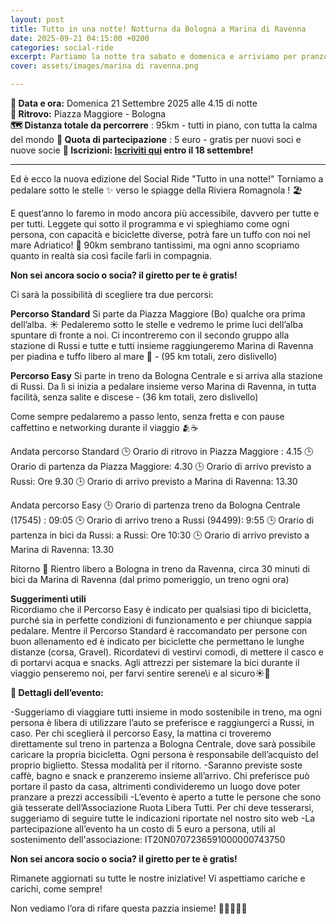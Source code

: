 ```yaml
---
layout: post
title: Tutto in una notte! Notturna da Bologna a Marina di Ravenna
date: 2025-09-21 04:15:00 +0200
categories: social-ride
excerpt: Partiamo la notte tra sabato e domenica e arriviamo per pranzo - pronti per la piadina! 
cover: assets/images/marina di ravenna.png

---
```

**📅 Data e ora:** Domenica 21 Settembre 2025 alle 4.15 di notte\
**📍 Ritrovo:** Piazza Maggiore - Bologna\
**🗺️ Distanza totale da percorrere** : 95km - tutti in piano, con tutta la calma del mondo
**💸 Quota di partecipazione** : 5 euro - gratis per nuovi soci e nuove socie
**📝 Iscrizioni: [Iscriviti qui](https://forms.gle/tGxoCL3vFyGadUNh7) entro il 18 settembre!**

---

Ed è ecco la nuova edizione del Social Ride "Tutto in una notte!" Torniamo a pedalare sotto le stelle ✨ verso le spiagge della Riviera Romagnola ! 🏖️

E quest’anno lo faremo in modo ancora più accessibile, davvero per tutte e per tutti. Leggete qui sotto il programma e vi spieghiamo come ogni persona, con capacità e biciclette diverse, potrà fare un tuffo con noi nel mare Adriatico! 🌈 90km sembrano tantissimi, ma ogni anno scopriamo quanto in realtà sia così facile farli in compagnia. 

**Non sei ancora socio o socia? il giretto per te è gratis!**

Ci sarà la possibilità di scegliere tra due percorsi:

**Percorso Standard**
Si parte da Piazza Maggiore (Bo) qualche ora prima dell’alba. ☀️ Pedaleremo sotto le stelle e vedremo le prime luci dell’alba spuntare di fronte a noi. Ci incontreremo con il secondo gruppo alla stazione di Russi e tutte e tutti insieme raggiungeremo Marina di Ravenna per piadina e tuffo libero al mare 🌊 - (95 km totali, zero dislivello)

**Percorso Easy**
Si parte in treno da Bologna Centrale e si arriva alla stazione di Russi. Da lì si inizia a pedalare insieme verso Marina di Ravenna, in tutta facilità, senza salite e discese - (36 km totali, zero dislivello)

Come sempre pedalaremo a passo lento, senza fretta e con pause caffettino e networking durante il viaggio 🫂☕

Andata percorso Standard
🕒 Orario di ritrovo in Piazza Maggiore : 4.15 🕒 Orario di partenza da Piazza Maggiore: 4.30 🕒 Orario di arrivo previsto a Russi: Ore 9.30 🕒 Orario di arrivo previsto a Marina di Ravenna: 13.30

Andata percorso Easy
🕒 Orario di partenza treno da Bologna Centrale (17545) : 09:05 🕒 Orario di arrivo treno a Russi (94499): 9:55 🕒 Orario di partenza in bici da Russi: a Russi: Ore 10:30 🕒 Orario di arrivo previsto a Marina di Ravenna: 13.30

Ritorno
🚂 Rientro libero a Bologna in treno da Ravenna, circa 30 minuti di bici da Marina di Ravenna (dal primo pomeriggio, un treno ogni ora)

**Suggerimenti utili**  
Ricordiamo che il Percorso Easy è indicato per qualsiasi tipo di bicicletta, purché sia in perfette condizioni di funzionamento e per chiunque sappia pedalare. Mentre il Percorso Standard è raccomandato per persone con buon allenamento ed è indicato per biciclette che permettano le lunghe distanze (corsa, Gravel). Ricordatevi di vestirvi comodi, di mettere il casco e di portarvi acqua e snacks. Agli attrezzi per sistemare la bici durante il viaggio penseremo noi, per farvi sentire serene\i e al sicuro☀️🫶

**📢 Dettagli dell’evento:**

-Suggeriamo di viaggiare tutti insieme in modo sostenibile in treno, ma ogni persona è libera di utilizzare l’auto se preferisce e raggiungerci a Russi, in caso. Per chi sceglierà il percorso Easy, la mattina ci troveremo direttamente sul treno in partenza a Bologna Centrale, dove sarà possibile caricare la propria bicicletta. Ogni persona è responsabile dell’acquisto del proprio biglietto. Stessa modalità per il ritorno.
-Saranno previste soste caffè, bagno e snack e pranzeremo insieme all’arrivo. Chi preferisce può portare il pasto da casa, altrimenti condivideremo un luogo dove poter pranzare a prezzi accessibili
-L’evento è aperto a tutte le persone che sono già tesserate dell’Associazione Ruota Libera Tutti. Per chi deve tesserarsi, suggeriamo di seguire tutte le indicazioni riportate nel nostro sito web
-La partecipazione all’evento ha un costo di 5 euro a persona, utili al sostenimento dell'associazione: IT20N0707236591000000743750

**Non sei ancora socio o socia? il giretto per te è gratis!**

Rimanete aggiornati su tutte le nostre iniziative! 
Vi aspettiamo cariche e carichi, come sempre!  

Non vediamo l’ora di rifare questa pazzia insieme!  🚴‍♀️🎈🚴‍♂️
